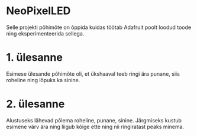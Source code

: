 # NeoPixelLED

Selle projekti põhimõte on õppida kuidas töötab Adafruit poolt loodud toode ning eksperimenteerida sellega. 

# 1. ülesanne

Esimese ülesande põhimõte oli, et ükshaaval teeb ringi ära punane, siis roheline ning lõpuks ka sinine. 

# 2. ülesanne 

Alustuseks lähevad põlema roheline, punane, sinine. Järgmiseks kustub esimene värv ära ning liigub kõige ette ning nii ringiratast peaks minema.
